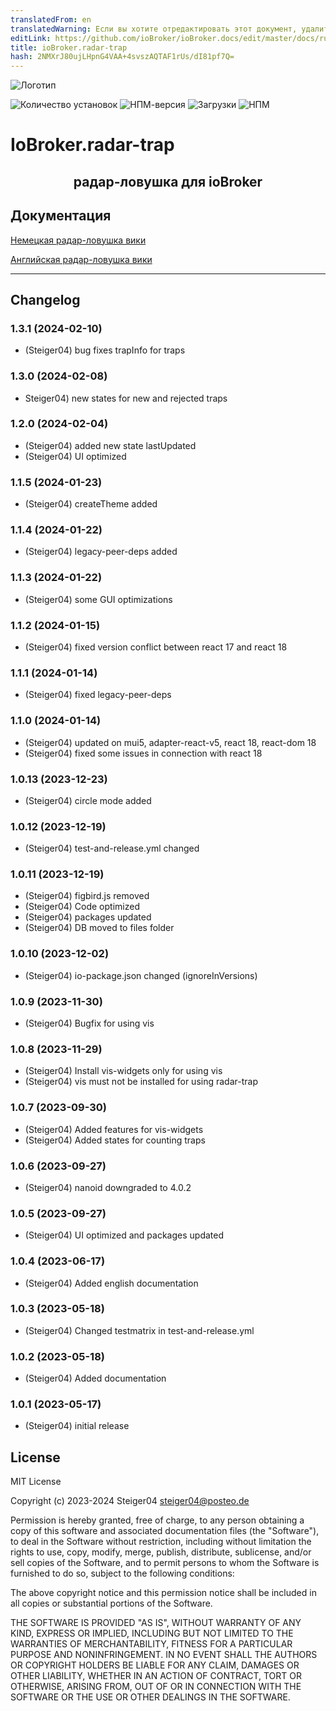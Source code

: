 ```yaml
---
translatedFrom: en
translatedWarning: Если вы хотите отредактировать этот документ, удалите поле «translationFrom», в противном случае этот документ будет снова автоматически переведен
editLink: https://github.com/ioBroker/ioBroker.docs/edit/master/docs/ru/adapterref/iobroker.radar-trap/README.md
title: ioBroker.radar-trap
hash: 2NMXrJ80ujLHpnG4VAA+4svszAQTAF1rUs/dI81pf7Q=
---
```

![Логотип](../../../en/adapterref/iobroker.radar-trap/admin/radar-trap.png)

![Количество установок](http://iobroker.live/badges/radar-trap-stable.svg)
![НПМ-версия](http://img.shields.io/npm/v/iobroker.radar-trap.svg)
![Загрузки](https://img.shields.io/npm/dm/iobroker.radar-trap.svg)
![НПМ](https://nodei.co/npm/iobroker.radar-trap.png?downloads=true)

# IoBroker.radar-trap
<h2 align="center">радар-ловушка для ioBroker</h2>

## Документация
[Немецкая радар-ловушка вики](https://github.com/Steiger04/ioBroker.radar-trap/wiki/radar-trap-Adapter-(deutsch))

[Английская радар-ловушка вики](https://github.com/Steiger04/ioBroker.radar-trap/wiki/radar-trap-Adapter-(english))

---

## Changelog
<!--
	Placeholder for next versions:
	### __WORK IN PROGRESS__
-->
### 1.3.1 (2024-02-10)
* (Steiger04) bug fixes trapInfo for traps

### 1.3.0 (2024-02-08)
* Steiger04) new states for new and rejected traps

### 1.2.0 (2024-02-04)
* (Steiger04) added new state lastUpdated
* (Steiger04) UI optimized

### 1.1.5 (2024-01-23)
* (Steiger04) createTheme added

### 1.1.4 (2024-01-22)
* (Steiger04) legacy-peer-deps added

### 1.1.3 (2024-01-22)
* (Steiger04) some GUI optimizations

### 1.1.2 (2024-01-15)
* (Steiger04) fixed version conflict between react 17 and react 18

### 1.1.1 (2024-01-14)
* (Steiger04) fixed legacy-peer-deps

### 1.1.0 (2024-01-14)
* (Steiger04) updated on mui5, adapter-react-v5, react 18, react-dom 18
* (Steiger04) fixed some issues in connection with react 18

### 1.0.13 (2023-12-23)
* (Steiger04) circle mode added

### 1.0.12 (2023-12-19)
* (Steiger04) test-and-release.yml changed

### 1.0.11 (2023-12-19)
* (Steiger04) figbird.js removed
* (Steiger04) Code optimized
* (Steiger04) packages updated
* (Steiger04) DB moved to files folder

### 1.0.10 (2023-12-02)
* (Steiger04) io-package.json changed (ignoreInVersions)

### 1.0.9 (2023-11-30)
* (Steiger04) Bugfix for using vis

### 1.0.8 (2023-11-29)
* (Steiger04) Install vis-widgets only for using vis
* (Steiger04) vis must not be installed for using radar-trap

### 1.0.7 (2023-09-30)
* (Steiger04) Added features for vis-widgets
* (Steiger04) Added states for counting traps

### 1.0.6 (2023-09-27)
* (Steiger04) nanoid downgraded to 4.0.2

### 1.0.5 (2023-09-27)
* (Steiger04) UI optimized and packages updated

### 1.0.4 (2023-06-17)
* (Steiger04) Added english documentation

### 1.0.3 (2023-05-18)
* (Steiger04) Changed testmatrix in test-and-release.yml

### 1.0.2 (2023-05-18)
* (Steiger04) Added documentation

### 1.0.1 (2023-05-17)
* (Steiger04) initial release

## License

MIT License

Copyright (c) 2023-2024 Steiger04 <steiger04@posteo.de>

Permission is hereby granted, free of charge, to any person obtaining a copy
of this software and associated documentation files (the "Software"), to deal
in the Software without restriction, including without limitation the rights
to use, copy, modify, merge, publish, distribute, sublicense, and/or sell
copies of the Software, and to permit persons to whom the Software is
furnished to do so, subject to the following conditions:

The above copyright notice and this permission notice shall be included in all
copies or substantial portions of the Software.

THE SOFTWARE IS PROVIDED "AS IS", WITHOUT WARRANTY OF ANY KIND, EXPRESS OR
IMPLIED, INCLUDING BUT NOT LIMITED TO THE WARRANTIES OF MERCHANTABILITY,
FITNESS FOR A PARTICULAR PURPOSE AND NONINFRINGEMENT. IN NO EVENT SHALL THE
AUTHORS OR COPYRIGHT HOLDERS BE LIABLE FOR ANY CLAIM, DAMAGES OR OTHER
LIABILITY, WHETHER IN AN ACTION OF CONTRACT, TORT OR OTHERWISE, ARISING FROM,
OUT OF OR IN CONNECTION WITH THE SOFTWARE OR THE USE OR OTHER DEALINGS IN THE
SOFTWARE.